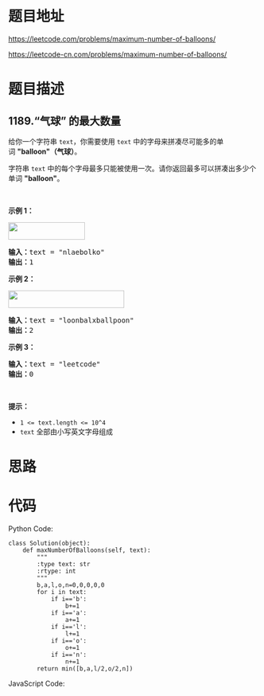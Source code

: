 # 题目地址
https://leetcode.com/problems/maximum-number-of-balloons/

https://leetcode-cn.com/problems/maximum-number-of-balloons/
# 题目描述
## 1189.“气球” 的最大数量
<p>给你一个字符串&nbsp;<code>text</code>，你需要使用 <code>text</code> 中的字母来拼凑尽可能多的单词&nbsp;<strong>&quot;balloon&quot;（气球）</strong>。</p>

<p>字符串&nbsp;<code>text</code> 中的每个字母最多只能被使用一次。请你返回最多可以拼凑出多少个单词&nbsp;<strong>&quot;balloon&quot;</strong>。</p>

<p>&nbsp;</p>

<p><strong>示例 1：</strong></p>

<p><strong><img alt="" src="https://assets.leetcode-cn.com/aliyun-lc-upload/uploads/2019/09/14/1536_ex1_upd.jpeg" style="height: 35px; width: 154px;"></strong></p>

<pre><strong>输入：</strong>text = &quot;nlaebolko&quot;
<strong>输出：</strong>1
</pre>

<p><strong>示例 2：</strong></p>

<p><strong><img alt="" src="https://assets.leetcode-cn.com/aliyun-lc-upload/uploads/2019/09/14/1536_ex2_upd.jpeg" style="height: 35px; width: 233px;"></strong></p>

<pre><strong>输入：</strong>text = &quot;loonbalxballpoon&quot;
<strong>输出：</strong>2
</pre>

<p><strong>示例 3：</strong></p>

<pre><strong>输入：</strong>text = &quot;leetcode&quot;
<strong>输出：</strong>0
</pre>

<p>&nbsp;</p>

<p><strong>提示：</strong></p>

<ul>
	<li><code>1 &lt;= text.length &lt;= 10^4</code></li>
	<li><code>text</code>&nbsp;全部由小写英文字母组成</li>
</ul>

# 思路

# 代码
Python Code:

```
class Solution(object):
    def maxNumberOfBalloons(self, text):
        """
        :type text: str
        :rtype: int
        """
        b,a,l,o,n=0,0,0,0,0
        for i in text:
            if i=='b':
                b+=1
            if i=='a':
                a+=1
            if i=='l':
                l+=1
            if i=='o':
                o+=1
            if i=='n':
                n+=1
        return min([b,a,l/2,o/2,n])
```
JavaScript Code:

```

```
